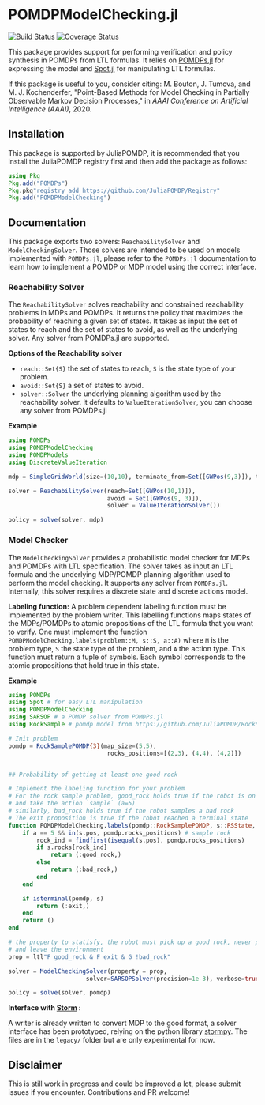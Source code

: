 # POMDPModelChecking.jl

[![Build Status](https://travis-ci.org/sisl/POMDPModelChecking.jl.svg?branch=master)](https://travis-ci.org/sisl/POMDPModelChecking.jl) [![Coverage Status](https://coveralls.io/repos/sisl/POMDPModelChecking.jl/badge.svg?branch=master&service=github)](https://coveralls.io/github/sisl/POMDPModelChecking.jl?branch=master)

This package provides support for performing verification and policy synthesis in POMDPs from LTL formulas. It relies on [POMDPs.jl](https://github.com/JuliaPOMDP/POMDPs.jl) for expressing the model and [Spot.jl](https://github.com/sisl/Spot.jl) for manipulating LTL formulas. 

If this package is useful to you, consider citing: M. Bouton, J. Tumova, and M. J. Kochenderfer, "Point-Based Methods for Model Checking in Partially Observable Markov Decision Processes," in *AAAI Conference on Artificial Intelligence (AAAI)*, 2020.

## Installation 

This package is supported by JuliaPOMDP, it is recommended that you install the JuliaPOMDP registry first and then add the package as follows:
```julia
using Pkg
Pkg.add("POMDPs")
Pkg.pkg"registry add https://github.com/JuliaPOMDP/Registry"
Pkg.add("POMDPModelChecking")
```

## Documentation 

This package exports two solvers: `ReachabilitySolver` and `ModelCheckingSolver`. Those solvers are intended to be used on models implemented with `POMDPs.jl`, please refer to the `POMDPs.jl` documentation to learn how to implement a POMDP or MDP model using the correct interface.

### Reachability Solver 

The `ReachabilitySolver`  solves reachability and constrained reachability problems in MDPs and POMDPs. It returns the policy that maximizes the probability of reaching a given set of states. It takes as input the set of states to reach and the set of states to avoid, as well as the underlying solver. Any solver from POMDPs.jl are supported.

**Options of the Reachability solver**

- `reach::Set{S}` the set of states to reach, `S` is the state type of your problem.
- `avoid::Set{S}` a set of states to avoid.
- `solver::Solver` the underlying planning algorithm used by the reachability solver. It defaults to `ValueIterationSolver`, you can choose any solver from POMDPs.jl

**Example**

```julia
using POMDPs
using POMDPModelChecking
using POMDPModels
using DiscreteValueIteration

mdp = SimpleGridWorld(size=(10,10), terminate_from=Set([GWPos(9,3)]), tprob=0.7)

solver = ReachabilitySolver(reach=Set([GWPos(10,1)]),
                            avoid = Set([GWPos(9, 3)]), 
                            solver = ValueIterationSolver())

policy = solve(solver, mdp)
```

### Model Checker

The `ModelCheckingSolver` provides a probabilistic model checker for MDPs and POMDPs with LTL specification. The solver takes as input an LTL formula and the underlying MDP/POMDP planning algorithm used to perform the model checking. It supports any solver from `POMDPs.jl`. Internally, this solver requires a discrete state and discrete actions model.

**Labeling function:** A problem dependent labeling function must be implemented by the problem writer. This labelling functions maps states of the MDPs/POMDPs to atomic propositions of the LTL formula that you want to verify. One must implement the function `POMDPModelChecking.labels(problem::M, s::S, a::A)` where `M` is the problem type, `S` the state type of the problem, and `A` the action type. This function must return a tuple of symbols. Each symbol corresponds to the atomic propositions that hold true in this state.

**Example**

```julia
using POMDPs
using Spot # for easy LTL manipulation
using POMDPModelChecking
using SARSOP # a POMDP solver from POMDPs.jl
using RockSample # pomdp model from https://github.com/JuliaPOMDP/RockSample.jl

# Init problem
pomdp = RockSamplePOMDP{3}(map_size=(5,5),
                            rocks_positions=[(2,3), (4,4), (4,2)])


## Probability of getting at least one good rock 

# Implement the labeling function for your problem
# For the rock sample problem, good_rock holds true if the robot is on a good rock location 
# and take the action `sample` (a=5)
# similarly, bad_rock holds true if the robot samples a bad rock
# The exit proposition is true if the robot reached a terminal state
function POMDPModelChecking.labels(pomdp::RockSamplePOMDP, s::RSState, a::Int64)
    if a == 5 && in(s.pos, pomdp.rocks_positions) # sample rock
        rock_ind = findfirst(isequal(s.pos), pomdp.rocks_positions)
        if s.rocks[rock_ind]
            return (:good_rock,)
        else 
            return (:bad_rock,)
        end
    end

    if isterminal(pomdp, s)
        return (:exit,)
    end
    return ()
end

# the property to statisfy, the robot must pick up a good rock, never pick up a bad rock, 
# and leave the environment
prop = ltl"F good_rock & F exit & G !bad_rock"

solver = ModelCheckingSolver(property = prop, 
                      solver=SARSOPSolver(precision=1e-3), verbose=true)

policy = solve(solver, pomdp)
```


**Interface with [Storm](http://www.stormchecker.org/) :**

A writer is already written to convert MDP to the good format, a solver interface has been prototyped, relying on the python library  [stormpy](https://moves-rwth.github.io/stormpy/). The files are in the `legacy/` folder but are only experimental for now.

## Disclaimer

This is still work in progress and could be improved a lot, please submit issues if you encounter. Contributions and PR welcome!
